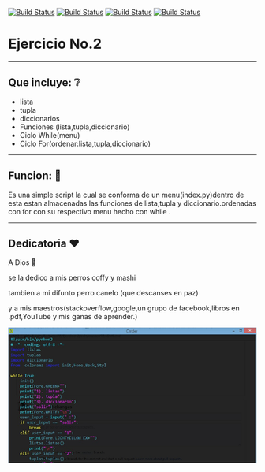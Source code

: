[![Build Status](https://img.shields.io/badge/Python-3.7-green?logo=python)]()
[![Build Status](https://img.shields.io/badge/colorama-3.7-gray?logo=python)]()
[![Build Status](https://img.shields.io/badge/Ejercicio-2-red?logo=git)]()
[![Build Status](https://img.shields.io/badge/Build-VSC-Violet?logo=visual-studio-code)]()
# Ejercicio No.2
-------------------------------------------------
## Que incluye: :grey_question:
* lista
* tupla
* diccionarios
* Funciones (lista,tupla,diccionario)
* Ciclo While(menu)
* Ciclo For(ordenar:lista,tupla,diccionario)
---------------------------------------------------
## Funcion: :eyes:

Es una simple script la cual se conforma de un menu(index.py)dentro de esta estan almacenadas las funciones de lista,tupla y diccionario.ordenadas con for con su respectivo menu hecho con while .

-----------------------------------------------------------------------------------------------------------------------
## Dedicatoria :heart:
A Dios :pray:

se la dedico a mis perros coffy y mashi 

tambien a mi difunto perro canelo (que descanses en paz)

y a mis maestros(stackoverflow,google,un grupo de facebook,libros en .pdf,YouTube y mis ganas de aprender.)

![Alt text](https://github.com/BarbatosRE/Ejercicio-2/blob/master/ejer2.jpg?raw=true "Title")
